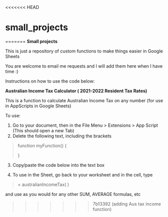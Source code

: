 <<<<<<< HEAD
# small_projects
=======
**Small projects**

This is just a repository of custom functions to make things easier in Google Sheets 

You are welcome to email me requests and I will add them here when I have time :)

Instructions on how to use the code below:

  **Australian Income Tax Calculator ( 2021-2022 Resident Tax Rates)**

This is a function to calculate Australian Income Tax on any number (for use in AppScripts in Google Sheets)

  

To use: 
1. Go to your document, then in the File Menu > Extensions > App Script (This should open a new Tab)
2. Delete the following text, including the brackets

>   function  myFunction() {
>     
>    }

      

3. Copy/paste the code below into the text box

4. To use in the Sheet, go back to your worksheet and in the cell, type 

> = australianIncomeTax( )

and use as you would for any other SUM, AVERAGE formulas, etc
>>>>>>> 7b13392 (adding Aus tax income function)
